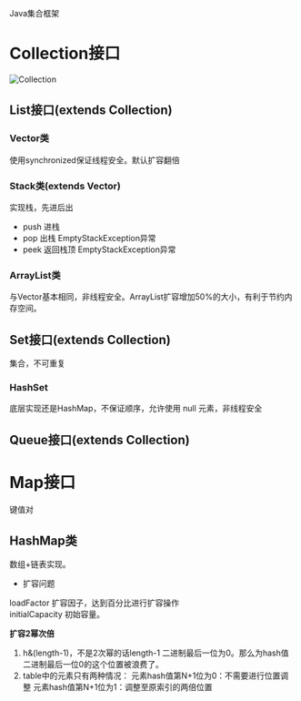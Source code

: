 Java集合框架

# Collection接口
![Collection](http://images.cnblogs.com/cnblogs_com/zhxxcq/201203/20120310224515289.png)
## List接口(extends Collection)

### Vector类
使用synchronized保证线程安全。默认扩容翻倍

### Stack类(extends Vector)
实现栈，先进后出
- push 进栈
- pop 出栈 EmptyStackException异常
- peek 返回栈顶 EmptyStackException异常

### ArrayList类
与Vector基本相同，非线程安全。ArrayList扩容增加50%的大小，有利于节约内存空间。

## Set接口(extends Collection)
集合，不可重复

### HashSet
底层实现还是HashMap，不保证顺序，允许使用 null 元素，非线程安全



## Queue接口(extends Collection)


# Map接口
键值对

## HashMap类
数组+链表实现。
- 扩容问题

loadFactor 扩容因子，达到百分比进行扩容操作
<br>initialCapacity 初始容量。

**扩容2幂次倍**
1. h&(length-1)，不是2次幂的话length-1 二进制最后一位为0。那么为hash值二进制最后一位0的这个位置被浪费了。
2. table中的元素只有两种情况：
元素hash值第N+1位为0：不需要进行位置调整
元素hash值第N+1位为1：调整至原索引的两倍位置


